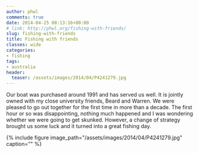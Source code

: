 ```yaml
---
author: phwl
comments: true
date: 2014-04-25 08:13:16+00:00
# link: http://phwl.org/fishing-with-friends/
slug: fishing-with-friends
title: Fishing with friends
classes: wide
categories:
- fishing
tags:
- australia
header:
  teaser: /assets/images/2014/04/P4241279.jpg
---
```


Our boat was purchased around 1991 and has served us well. It is jointly owned with my close university friends, Beard and Warren. We were pleased to go out together for the first time in more than a decade. The first hour or so was disappointing, nothing much happened and I was wondering whether we were going to get skunked. However, a change of strategy brought us some luck and it turned into a great fishing day.

{% include figure image_path="/assets/images/2014/04/P4241279.jpg" caption="" %}

